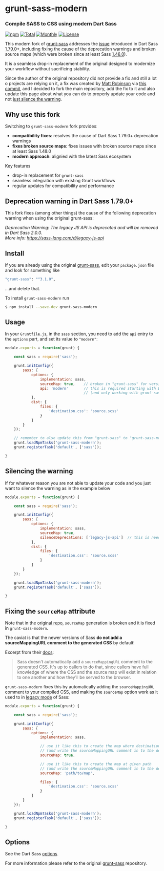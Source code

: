 # grunt-sass-modern

### Compile SASS to CSS using modern Dart Sass

[![npm](https://img.shields.io/npm/v/grunt-sass-modern.svg)](https://www.npmjs.com/package/grunt-sass-modern) [![Total](https://img.shields.io/npm/dt/grunt-sass-modern.svg)](https://www.npmjs.com/package/grunt-sass-modern) [![Monthly](https://img.shields.io/npm/dm/grunt-sass-modern.svg)](https://www.npmjs.com/package/grunt-sass-modern) [![License](https://img.shields.io/npm/l/grunt-sass-modern.svg)](https://github.com/stefangabos/grunt-sass-modern/blob/master/LICENSE.md)

This modern fork of [grunt-sass](https://github.com/sindresorhus/grunt-sass) addresses the [issue](https://github.com/sindresorhus/grunt-sass/issues/311) introduced in Dart Sass [1.79.0](https://github.com/sass/dart-sass/releases/tag/1.79.0)+, including fixing the cause of the deprecation warnings and broken source maps (which were broken since at least Sass [1.48.0](https://github.com/sass/dart-sass/releases/tag/1.48.0)).

It is a seamless drop-in replacement of the original designed to modernize your workflow without sacrificing stability.

Since the author of the original repository did not provide a fix and still a lot o projects are relying on it, a fix was created by [Matt Robinson](https://github.com/mattyrob) via [this commit](https://github.com/mattyrob/grunt-sass/commit/f6c3e356f70ce4a246bb5df250b0b7a1b7418ca9), and I decided to fork the main repository, add the fix to it and also update this page about what you can do to properly update your code and not [just silence the warning](https://sass-lang.com/documentation/breaking-changes/legacy-js-api/#silencing-warnings).


## Why use this fork

Switching to `grunt-sass-modern` fork provides:

- **compatibility fixes**: resolves the cause of Dart Sass 1.79.0+ deprecation warnings
- **fixes broken source maps**: fixes issues with broken source maps since at least Sass 1.48.0
- **modern approach**: alignied with the latest Sass ecosystem

Key features

- drop-in replacement for `grunt-sass`
- seamless integration with existing Grunt workflows
- regular updates for compatibility and performance

## Deprecation warning in Dart Sass 1.79.0+

This fork fixes (among other things) the cause of the following deprecation warning when using the original grunt-sass:

_Deprecation Warning: The legacy JS API is deprecated and will be removed in Dart Sass 2.0.0._<br>
_More info: https://sass-lang.com/d/legacy-js-api_

## Install

If you are already using the original [grunt-sass](https://github.com/sindresorhus/grunt-sass), edit your `package.json` file and look for something like

```bash
"grunt-sass": "^3.1.0",
```
...and delete that.

To install `grunt-sass-modern` run

```bash
$ npm install --save-dev grunt-sass-modern
```

## Usage

In your `Gruntfile.js`, in the `sass` section, you need to add the `api` entry to the `options` part, and set its value to `"modern"`:

```js
module.exports = function(grunt) {

    const sass = require('sass');

    grunt.initConfig({
        sass: {
            options: {
                implementation: sass,
                sourceMap: true,    // broken in "grunt-sass" for versions of SASS newer than 1.48.0
                api: 'modern'       // this is required starting with Dart-Sass 1.79.0
                                    // (and only working with grunt-sass-modern)
            },
            dist: {
                files: {
                    'destination.css': 'source.scss'
                }
            }
        }
    });

    // remember to also update this from "grunt-sass" to "grunt-sass-modern"!
    grunt.loadNpmTasks('grunt-sass-modern');
    grunt.registerTask('default', ['sass']);

}
```

## Silencing the warning

If for whatever reason you are not able to update your code and you just want to silence the warning as in the example below

```js
module.exports = function(grunt) {

    const sass = require('sass');

    grunt.initConfig({
        sass: {
            options: {
                implementation: sass,
                sourceMap: true,
                silenceDeprecations: ['legacy-js-api']	// this is needed in order to silence the deprecation warning
            },
            dist: {
                files: {
                    'destination.css': 'source.scss'
                }
            }
        }
    });

    grunt.loadNpmTasks('grunt-sass-modern');
    grunt.registerTask('default', ['sass']);

}
```

## Fixing the `sourceMap` attribute

Note that in the [original repo](https://github.com/sindresorhus/grunt-sass), `sourceMap` generation is broken and it is fixed in `grunt-sass-modern`.

The caviat is that the newer versions of Sass **do not add a sourceMappingURL comment to the generated CSS** by default!

Excerpt from their [docs](https://sass-lang.com/documentation/js-api/interfaces/options/#sourceMap):

> Sass doesn't automatically add a `sourceMappingURL` comment to the generated CSS. It's up to callers to do that, since callers have full knowledge of where the CSS and the source map will exist in relation to one another and how they'll be served to the browser.

`grunt-sass-modern` fixes this by automatically adding the `sourceMappingURL` comment to your compiled CSS, and making the `sourceMap` option work as it used to in [legacy mode](https://sass-lang.com/documentation/js-api/interfaces/legacysharedoptions/#sourceMap) of Sass:

```js
module.exports = function(grunt) {

    const sass = require('sass');

    grunt.initConfig({
        sass: {
            options: {
                implementation: sass,

                // use it like this to create the map where destination.css resides
                // (and write the sourceMappingURL comment in to the destination.css)
                sourceMap: true,

                // use it like this to create the map at given path
                // (and write the sourceMappingURL comment in to the destination.css)
                sourceMap: 'path/to/map',

                files: {
                    'destination.css': 'source.scss'
                }
            }
        }
    });

    grunt.loadNpmTasks('grunt-sass-modern');
    grunt.registerTask('default', ['sass']);

}
```

## Options

See the Dart Sass [options](https://sass-lang.com/documentation/js-api/interfaces/options/).

For more information please refer to the original [grunt-sass](https://github.com/sindresorhus/grunt-sass) repository.
